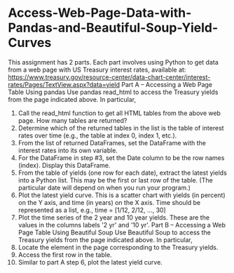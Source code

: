# Access-Web-Page-Data-with-Pandas-and-Beautiful-Soup-Yield-Curves
This assignment has 2 parts. Each part involves using Python to get data from a web page with US Treasury interest rates, available at: https://www.treasury.gov/resource-center/data-chart-center/interest-rates/Pages/TextView.aspx?data=yield
Part A – Accessing a Web Page Table Using pandas
Use pandas read_html to access the Treasury yields from the page indicated above. In particular,
1) Call the read_html function to get all HTML tables from the above web page. How many tables are
returned?
2) Determine which of the returned tables in the list is the table of interest rates over time (e.g., the
table at index 0, index 1, etc.).
3) From the list of returned DataFrames, set the DataFrame with the interest rates into its own
variable.
4) For the DataFrame in step #3, set the Date column to be the row names (index). Display this
DataFrame.
5) From the table of yields (one row for each date), extract the latest yields into a Python list. This may
be the first or last row of the table. (The particular date will depend on when you run your program.)
6) Plot the latest yield curve. This is a scatter chart with yields (in percent) on the Y axis, and time (in
years) on the X axis. Time should be represented as a list, e.g., time = [1/12, 2/12, …, 30]
7) Plot the time series of the 2 year and 10 year yields. These are the values in the columns labels '2 yr'
and '10 yr'.
Part B – Accessing a Web Page Table Using Beautiful Soup
Use Beautiful Soup to access the Treasury yields from the page indicated above. In particular,
1) Locate the <table> element in the page corresponding to the Treasury yields.
2) Access the first row in the table.
3) Similar to part A step 6, plot the latest yield curve.

